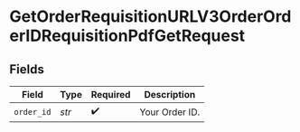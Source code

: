 # GetOrderRequisitionURLV3OrderOrderIDRequisitionPdfGetRequest


## Fields

| Field              | Type               | Required           | Description        |
| ------------------ | ------------------ | ------------------ | ------------------ |
| `order_id`         | *str*              | :heavy_check_mark: | Your Order ID.     |